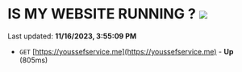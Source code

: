 # IS MY WEBSITE RUNNING ? [![](https://img.shields.io/static/v1?label=Sponsor&message=%E2%9D%A4&logo=GitHub&color=%23fe8e86)](https://github.com/sponsors/<username>)

Last updated: **11/16/2023, 3:55:09 PM**

- `GET` [https://youssefservice.me](https://youssefservice.me) - **Up** (805ms)
